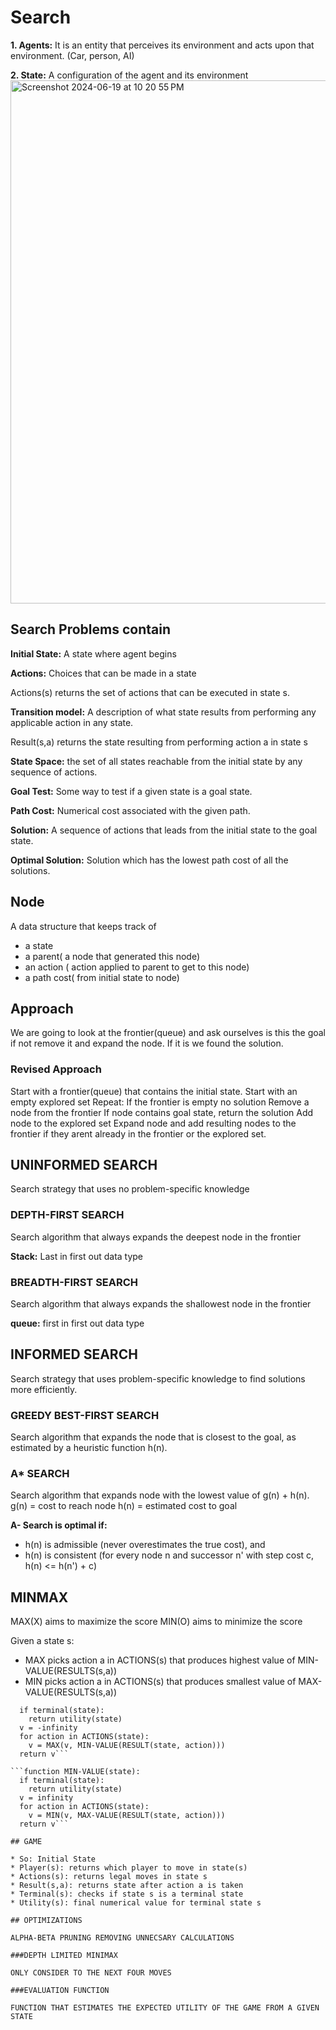 # Search

**1. Agents:** It is an entity that perceives its environment and acts upon that environment. (Car, person, AI)

**2. State:** A configuration of the agent and its environment
<img width="837" alt="Screenshot 2024-06-19 at 10 20 55 PM" src="https://github.com/naman39/CS50/assets/59209974/e9887c62-d753-44e5-a14d-f22b4e789130">

## Search Problems contain

**Initial State:** A state where agent begins

**Actions:** Choices that can be made in a state

Actions(s) returns the set of actions that can be executed in state s.

**Transition model:** A description of what state results from performing any applicable action in any state. 

Result(s,a) returns the state resulting from performing action a in state s

**State Space:** the set of all states reachable from the initial state by any sequence of actions.

**Goal Test:** Some way to test if a given state is a goal state.

**Path Cost:** Numerical cost associated with the given path.

**Solution:** A sequence of actions that leads from the initial state to the goal state.

**Optimal Solution:** Solution which has the lowest path cost of all the solutions.

## Node

A data structure that keeps track of
* a state
* a parent( a node that generated this node)
* an action ( action applied to parent to get to this node)
* a path cost( from initial state to node)

## Approach

We are going to look at the frontier(queue) and ask ourselves is this the goal if not remove it and expand the node. If it is we found the solution.

### Revised Approach

Start with a frontier(queue) that contains the initial state.
Start with an empty explored set
Repeat:
  If the frontier is empty no solution
  Remove a node from the frontier
  If node contains goal state, return the solution
  Add node to the explored set
  Expand node and add resulting nodes to the frontier if they arent already in the frontier or the explored set.
  
## UNINFORMED SEARCH

Search strategy that uses no problem-specific knowledge

### DEPTH-FIRST SEARCH
Search algorithm that always expands the deepest node in the frontier

**Stack:** Last in first out data type

### BREADTH-FIRST SEARCH
Search algorithm that always expands the shallowest node in the frontier

**queue:** first in first out data type

## INFORMED SEARCH

Search strategy that uses problem-specific knowledge to find solutions more efficiently.

### GREEDY BEST-FIRST SEARCH

Search algorithm that expands the node that is closest to the goal, as estimated by a heuristic function h(n).

### A* SEARCH 

Search algorithm that expands node with the lowest value of g(n) + h(n).
g(n) = cost to reach node
h(n) = estimated cost to goal

**A- Search is optimal if:**
- h(n) is admissible (never overestimates the true cost), and
- h(n) is consistent (for every node n and successor n' with step cost c, h(n) <= h(n') + c)


## MINMAX 
MAX(X) aims to maximize the score
MIN(O) aims to minimize the score

Given a state s:
  * MAX picks action a in ACTIONS(s) that produces highest value of MIN-VALUE(RESULTS(s,a))
  * MIN picks action a in ACTIONS(s) that produces smallest value of MAX-VALUE(RESULTS(s,a))

```function MAX-VALUE(state):
  if terminal(state):
    return utility(state)
  v = -infinity
  for action in ACTIONS(state):
    v = MAX(v, MIN-VALUE(RESULT(state, action)))
  return v```

```function MIN-VALUE(state):
  if terminal(state):
    return utility(state)
  v = infinity
  for action in ACTIONS(state):
    v = MIN(v, MAX-VALUE(RESULT(state, action)))
  return v```

## GAME

* So: Initial State
* Player(s): returns which player to move in state(s)
* Actions(s): returns legal moves in state s
* Result(s,a): returns state after action a is taken
* Terminal(s): checks if state s is a terminal state
* Utility(s): final numerical value for terminal state s

## OPTIMIZATIONS

ALPHA-BETA PRUNING REMOVING UNNECSARY CALCULATIONS

###DEPTH LIMITED MINIMAX

ONLY CONSIDER TO THE NEXT FOUR MOVES

###EVALUATION FUNCTION

FUNCTION THAT ESTIMATES THE EXPECTED UTILITY OF THE GAME FROM A GIVEN STATE
